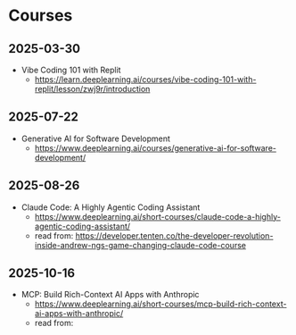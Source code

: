 # Courses

## 2025-03-30

- Vibe Coding 101 with Replit
  - https://learn.deeplearning.ai/courses/vibe-coding-101-with-replit/lesson/zwj9r/introduction

## 2025-07-22

- Generative AI for Software Development
  - https://www.deeplearning.ai/courses/generative-ai-for-software-development/

## 2025-08-26

- Claude Code: A Highly Agentic Coding Assistant
  - https://www.deeplearning.ai/short-courses/claude-code-a-highly-agentic-coding-assistant/
  - read from: https://developer.tenten.co/the-developer-revolution-inside-andrew-ngs-game-changing-claude-code-course

## 2025-10-16

- MCP: Build Rich-Context AI Apps with Anthropic
  - https://www.deeplearning.ai/short-courses/mcp-build-rich-context-ai-apps-with-anthropic/
  - read from: [](https://www.youtube.com/watch?v=kOhLoixrJXo)